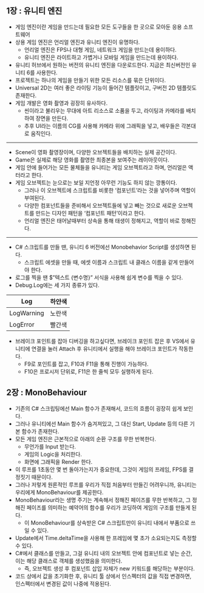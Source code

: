 ## 1장 : 유니티 엔진

- 게임 엔진이란 게임을 만드는데 필요한 모든 도구들을 한 곳으로 모아둔 응용 소프트웨어
- 상용 게임 엔진은 언리얼 엔진과 유니티 엔진이 유명하다.
    - 언리얼 엔진은 FPS나 대형 게임, 네트워크 게임을 만드는데 용이하다.
    - 유니티 엔진은 라이트하고 가볍거나 모바일 게임을 만드는데 용이하다.
- 유니티 허브에서 원하는 버전의 유니티 엔진을 다운로드한다. 지금은 최신버전인 유니티 6를 사용한다.
- 프로젝트는 하나의 게임을 만들기 위한 모든 리소스를 묶은 단위이다.
- Universal 2D는 여러 좋은 라이팅 기능이 들어간 템플릿이고, 구버전 2D 템플릿도 존재한다.
- 게임 개발은 영화 촬영과 굉장히 유사하다.
    - 씬이라고 불리우는 무대에 아트 리소스로 소품을 두고, 라이팅과 카메라를 배치하여 장면을 만든다.
    - 추후 UI라는 이름의 CG를 사용해 카메라 위에 그래픽을 넣고, 배우들은 각본대로 움직인다.

---

- Scene이 영화 촬영장이며, 다양한 오브젝트들을 배치하는 실제 공간이다.
- Game은 실제로 해당 영화를 촬영한 최종본을 보여주는 레이아웃이다.
- 게임 안에 들어가는 모든 물체들을 유니티는 게임 오브젝트라고 하며, 언리얼은 액터라고 한다.
- 게임 오브젝트는 눈으로는 보일 지언정 아무런 기능도 하지 않는 깡통이다.
    - 그러나 이 오브젝트에 스크립트를 비롯한 ‘컴포넌트’라는 것을 넣어주며 역할이 부여된다.
    - 다양한 컴포넌트들을 준비해서 오브젝트들에 넣고 빼는 것으로 새로운 오브젝트를 만드는 디자인 패턴을 ‘컴포넌트 패턴’이라고 한다.
    - 언리얼 엔진은 태어날때부터 상속을 통해 태생이 정해지고, 역할이 바로 정해진다.
---

- C# 스크립트를 만들 땐, 유니티 6 버전에선 Monobehavior Script를 생성하면 된다.
    - 스크립트 에셋을 만들 때, 에셋 이름과 스크립트 내 클래스 이름을 같게 만들어야 한다.
- 로그를 찍을 땐 $”텍스트 {변수명}” 서식을 사용해 쉽게 변수를 찍을 수 있다.
- Debug.Log에는 세 가지 종류가 있다.

| Log | 하얀색 |
| --- | --- |
| LogWarning | 노란색 |
| LogError | 빨간색 |
- 브레이크 포인트를 잡아 디버깅을 하고싶다면, 브레이크 포인트 잡은 후 VS에서 유니티에 연결을 눌러 Attach 후 유니티에서 실행을 해야 브레이크 포인트가 작동한다.
    - F9로 포인트를 잡고, F10과 F11을 통해 진행이 가능하다.
    - F10은 프로시저 단위로, F11은 한 줄씩 모두 실행하게 된다.

## 2장 : MonoBehaviour

- 기존의 C# 스크립팅에선 Main 함수가 존재해서, 코드의 흐름이 굉장히 쉽게 보인다.
- 그러나 유니티에선 Main 함수가 숨겨져있고, 그 대신 Start, Update 등의 다른 기본 함수가 존재한다.
- 모든 게임 엔진은 근본적으로 아래의 순환 구조를 무한 반복한다.
    - 무언가를 Input 받는다.
    - 게임의 Logic을 처리한다.
    - 화면에 그래픽을 Render 한다.
- 이 루프를 1초동안 몇 번 돌아가는지가 중요한데, 그것이 게임의 프레임, FPS를 결정짓기 때문이다.
- 그러나 저렇게 원론적인 루프를 우리가 직접 처음부터 만들긴 어려우니까, 유니티는 우리에게 MonoBehaviour를 제공한다.
- MonoBehaviour라는 생명 주기는 계속해서 정해진 페이즈를 무한 반복하고, 그 정해진 페이즈를 의미하는 예약어의 함수를 우리가 코딩하여 게임의 구조를 만들게 된다.
    - 이 MonoBehaviour를 상속받은 C# 스크립트만이 유니티 내에서 부품으로 쓰일 수 있다.
- Update에서 Time.deltaTime을 사용해 한 프레임에 몇 초가 소요되는지도 측정할 수 있다.
- C#에서 클래스를 만들고, 그걸 유니티 내의 오브젝트 안에 컴포넌트로 넣는 순간, 이는 해당 클래스로 객체를 생성했음을 의미한다.
    - 즉, 오브젝트 생성 후 컴포넌트 삽입 자체가 new 키워드를 해당하는 부분이다.
- 코드 상에서 값을 초기화한 후, 유니티 툴 상에서 인스펙터의 값을 직접 변경하면, 인스펙터에서 변경된 값이 나중에 적용된다.